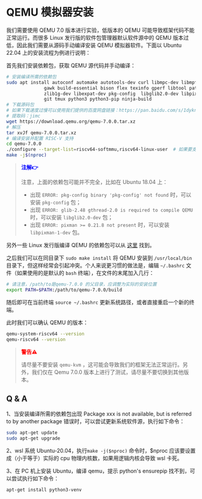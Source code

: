 # QEMU 模拟器安装

我们需要使用 QEMU 7.0 版本进行实验，低版本的 QEMU 可能导致框架代码不能正常运行。而很多 Linux 发行版的软件包管理器默认软件源中的 QEMU 版本过低，因此我们需要从源码手动编译安装 QEMU 模拟器软件。下面以 Ubuntu 22.04 上的安装流程为例进行说明：

首先我们安装依赖包，获取 QEMU 源代码并手动编译：

```bash
# 安装编译所需的依赖包
sudo apt install autoconf automake autotools-dev curl libmpc-dev libmpfr-dev libgmp-dev \
              gawk build-essential bison flex texinfo gperf libtool patchutils bc \
              zlib1g-dev libexpat-dev pkg-config  libglib2.0-dev libpixman-1-dev libsdl2-dev \
              git tmux python3 python3-pip ninja-build
# 下载源码包
# 如果下载速度过慢可以使用我们提供的百度网盘链接：https://pan.baidu.com/s/1dykndFzY73nqkPL2QXs32Q
# 提取码：jimc
wget https://download.qemu.org/qemu-7.0.0.tar.xz
# 解压
tar xvJf qemu-7.0.0.tar.xz
# 编译安装并配置 RISC-V 支持
cd qemu-7.0.0
./configure --target-list=riscv64-softmmu,riscv64-linux-user  # 如果要支持图形界面，可添加 " --enable-sdl" 参数
make -j$(nproc)
```

> <font color=blue>**注解👉**</font>  
>
> 注意，上面的依赖包可能并不完全，比如在 Ubuntu 18.04 上：
>
> - 出现 `ERROR: pkg-config binary 'pkg-config' not found` 时，可以安装 `pkg-config` 包；
> - 出现 `ERROR: glib-2.48 gthread-2.0 is required to compile QEMU` 时，可以安装 `libglib2.0-dev` 包；
> - 出现 `ERROR: pixman >= 0.21.8 not present` 时，可以安装 `libpixman-1-dev` 包。

另外一些 Linux 发行版编译 QEMU 的依赖包可以从 [这里](https://risc-v-getting-started-guide.readthedocs.io/en/latest/linux-qemu.html#prerequisites) 找到。

之后我们可以在同目录下 `sudo make install` 将 QEMU 安装到 `/usr/local/bin` 目录下，但这样经常会引起冲突。个人来说更习惯的做法是，编辑 `~/.bashrc` 文件（如果使用的是默认的 `bash` 终端），在文件的末尾加入几行：

```bash
# 请注意，/path/to是qemu-7.0.0 的父目录，应调整为实际的安装位置
export PATH=$PATH:/path/to/qemu-7.0.0/build
```

随后即可在当前终端 `source ~/.bashrc` 更新系统路径，或者直接重启一个新的终端。

此时我们可以确认 QEMU 的版本：

```bash
qemu-system-riscv64 --version
qemu-riscv64 --version
```

> <font color=red>**警告⚠️**</font>  
>
> 请尽量不要安装 `qemu-kvm` ，这可能会导致我们的框架无法正常运行。另外，我们仅在 Qemu 7.0.0 版本上进行了测试，请尽量不要切换到其他版本。

## Q & A

1、当安装编译所需的依赖包出现 Package xxx is not available, but is referred to by another package 错误时，可以尝试更新系统软件源，执行如下命令：

```bash
sudo apt-get update
sudo apt-get upgrade
```

2、wsl 系统 Ubuntu-20.04，执行`make -j($nproc)` 命令时，$nproc 应该要设置成（小于等于）实际的 cpu 物理内核数，如果用逻辑内核会导致 wsl 卡死。

3、在 PC 机上安装 Ubuntu，编译 qemu，提示 python's ensurepip 找不到，可以尝试执行如下命令：

```
apt-get install python3-venv
```

